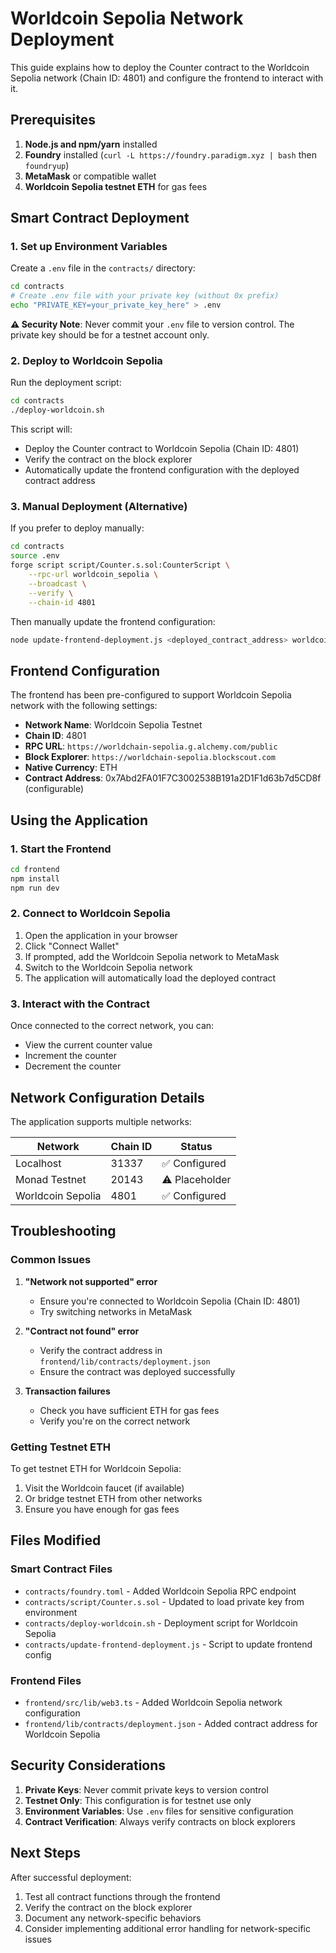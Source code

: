 # Worldcoin Sepolia Network Deployment

This guide explains how to deploy the Counter contract to the Worldcoin Sepolia network (Chain ID: 4801) and configure the frontend to interact with it.

## Prerequisites

1. **Node.js and npm/yarn** installed
2. **Foundry** installed (`curl -L https://foundry.paradigm.xyz | bash` then `foundryup`)
3. **MetaMask** or compatible wallet
4. **Worldcoin Sepolia testnet ETH** for gas fees

## Smart Contract Deployment

### 1. Set up Environment Variables

Create a `.env` file in the `contracts/` directory:

```bash
cd contracts
# Create .env file with your private key (without 0x prefix)
echo "PRIVATE_KEY=your_private_key_here" > .env
```

**⚠️ Security Note**: Never commit your `.env` file to version control. The private key should be for a testnet account only.

### 2. Deploy to Worldcoin Sepolia

Run the deployment script:

```bash
cd contracts
./deploy-worldcoin.sh
```

This script will:
- Deploy the Counter contract to Worldcoin Sepolia (Chain ID: 4801)
- Verify the contract on the block explorer
- Automatically update the frontend configuration with the deployed contract address

### 3. Manual Deployment (Alternative)

If you prefer to deploy manually:

```bash
cd contracts
source .env
forge script script/Counter.s.sol:CounterScript \
    --rpc-url worldcoin_sepolia \
    --broadcast \
    --verify \
    --chain-id 4801
```

Then manually update the frontend configuration:

```bash
node update-frontend-deployment.js <deployed_contract_address> worldcoin-sepolia
```

## Frontend Configuration

The frontend has been pre-configured to support Worldcoin Sepolia network with the following settings:

- **Network Name**: Worldcoin Sepolia Testnet
- **Chain ID**: 4801
- **RPC URL**: `https://worldchain-sepolia.g.alchemy.com/public`
- **Block Explorer**: `https://worldchain-sepolia.blockscout.com`
- **Native Currency**: ETH
- **Contract Address**: 0x7Abd2FA01F7C3002538B191a2D1F1d63b7d5CD8f (configurable)

## Using the Application

### 1. Start the Frontend

```bash
cd frontend
npm install
npm run dev
```

### 2. Connect to Worldcoin Sepolia

1. Open the application in your browser
2. Click "Connect Wallet"
3. If prompted, add the Worldcoin Sepolia network to MetaMask
4. Switch to the Worldcoin Sepolia network
5. The application will automatically load the deployed contract

### 3. Interact with the Contract

Once connected to the correct network, you can:
- View the current counter value
- Increment the counter
- Decrement the counter

## Network Configuration Details

The application supports multiple networks:

| Network | Chain ID | Status |
|---------|----------|--------|
| Localhost | 31337 | ✅ Configured |
| Monad Testnet | 20143 | ⚠️ Placeholder |
| Worldcoin Sepolia | 4801 | ✅ Configured |

## Troubleshooting

### Common Issues

1. **"Network not supported" error**
   - Ensure you're connected to Worldcoin Sepolia (Chain ID: 4801)
   - Try switching networks in MetaMask

2. **"Contract not found" error**
   - Verify the contract address in `frontend/lib/contracts/deployment.json`
   - Ensure the contract was deployed successfully

3. **Transaction failures**
   - Check you have sufficient ETH for gas fees
   - Verify you're on the correct network

### Getting Testnet ETH

To get testnet ETH for Worldcoin Sepolia:
1. Visit the Worldcoin faucet (if available)
2. Or bridge testnet ETH from other networks
3. Ensure you have enough for gas fees

## Files Modified

### Smart Contract Files
- `contracts/foundry.toml` - Added Worldcoin Sepolia RPC endpoint
- `contracts/script/Counter.s.sol` - Updated to load private key from environment
- `contracts/deploy-worldcoin.sh` - Deployment script for Worldcoin Sepolia
- `contracts/update-frontend-deployment.js` - Script to update frontend config

### Frontend Files
- `frontend/src/lib/web3.ts` - Added Worldcoin Sepolia network configuration
- `frontend/lib/contracts/deployment.json` - Added contract address for Worldcoin Sepolia

## Security Considerations

1. **Private Keys**: Never commit private keys to version control
2. **Testnet Only**: This configuration is for testnet use only
3. **Environment Variables**: Use `.env` files for sensitive configuration
4. **Contract Verification**: Always verify contracts on block explorers

## Next Steps

After successful deployment:
1. Test all contract functions through the frontend
2. Verify the contract on the block explorer
3. Document any network-specific behaviors
4. Consider implementing additional error handling for network-specific issues
